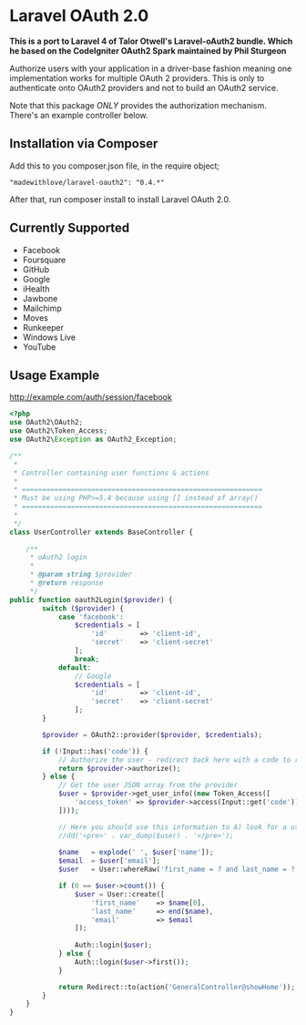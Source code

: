 # Laravel OAuth 2.0

**This is a port to Laravel 4 of Talor Otwell's Laravel-oAuth2 bundle. Which he based on the CodeIgniter OAuth2 Spark maintained by Phil Sturgeon**

Authorize users with your application in a driver-base fashion meaning one implementation works for multiple OAuth 2 providers. This is only to authenticate onto OAuth2 providers and not to build an OAuth2 service.

Note that this package *ONLY* provides the authorization mechanism. There's an example controller below.

## Installation via Composer

Add this to you composer.json file, in the require object;

    "madewithlove/laravel-oauth2": "0.4.*"

After that, run composer install to install Laravel OAuth 2.0.

## Currently Supported

- Facebook
- Foursquare
- GitHub
- Google
- iHealth
- Jawbone
- Mailchimp
- Moves
- Runkeeper
- Windows Live
- YouTube

## Usage Example

http://example.com/auth/session/facebook

```php
<?php
use OAuth2\OAuth2;
use OAuth2\Token_Access;
use OAuth2\Exception as OAuth2_Exception;

/**
 *
 * Controller containing user functions & actions
 *
 * ===========================================================
 * Must be using PHP>=5.4 because using [] instead of array()
 * ===========================================================
 *
 */
class UserController extends BaseController {
    
    /**
     * oAuth2 login
     *
     * @param string $provider
     * @return response
     */
public function oauth2Login($provider) {
		switch ($provider) {
			case 'facebook':
				$credentials = [
					'id' 		=> 'client-id',
					'secret' 	=> 'client-secret'
				];
				break;
			default:
				// Google
				$credentials = [
					'id' 		=> 'client-id',
					'secret' 	=> 'client-secret'
				];
		}

		$provider = OAuth2::provider($provider, $credentials);

		if (!Input::has('code')) {
			// Authorize the user - redirect back here with a code to retrieve the users information
			return $provider->authorize();
		} else {
			// Get the user JSON array from the provider
			$user = $provider->get_user_info((new Token_Access([
				'access_token' => $provider->access(Input::get('code'))->access_token
			])));

			// Here you should use this information to A) look for a user B) help a new user sign up with existing data.
			//dd('<pre>' . var_dump($user) . '</pre>');
            
			$name 	= explode(' ', $user['name']);
			$email 	= $user['email'];
			$user 	= User::whereRaw('first_name = ? and last_name = ? and email = ?', [$name[0], end($name), $email]);

			if (0 == $user->count()) {
				$user = User::create([
					'first_name' 	=> $name[0],
					'last_name'		=> end($name),
					'email'			=> $email
				]);
                
				Auth::login($user);
			} else {
				Auth::login($user->first());
			}

			return Redirect::to(action('GeneralController@showHome'));
		}
	}
}

```
